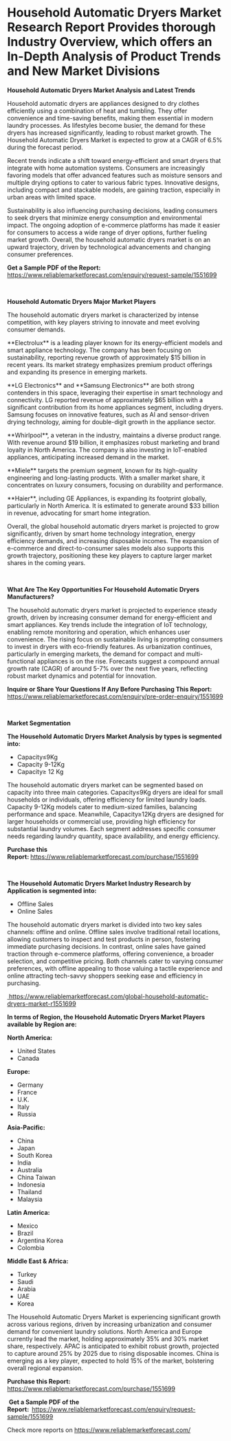 <p><h1>Household Automatic Dryers Market Research Report Provides thorough Industry Overview, which offers an In-Depth Analysis of Product Trends and New Market Divisions</h1></p><p><strong>Household Automatic Dryers Market Analysis and Latest Trends</strong></p>
<p><p>Household automatic dryers are appliances designed to dry clothes efficiently using a combination of heat and tumbling. They offer convenience and time-saving benefits, making them essential in modern laundry processes. As lifestyles become busier, the demand for these dryers has increased significantly, leading to robust market growth. The Household Automatic Dryers Market is expected to grow at a CAGR of 6.5% during the forecast period.</p><p>Recent trends indicate a shift toward energy-efficient and smart dryers that integrate with home automation systems. Consumers are increasingly favoring models that offer advanced features such as moisture sensors and multiple drying options to cater to various fabric types. Innovative designs, including compact and stackable models, are gaining traction, especially in urban areas with limited space.</p><p>Sustainability is also influencing purchasing decisions, leading consumers to seek dryers that minimize energy consumption and environmental impact. The ongoing adoption of e-commerce platforms has made it easier for consumers to access a wide range of dryer options, further fueling market growth. Overall, the household automatic dryers market is on an upward trajectory, driven by technological advancements and changing consumer preferences.</p></p>
<p><strong>Get a Sample PDF of the Report:&nbsp;</strong> <a href="https://www.reliablemarketforecast.com/enquiry/request-sample/1551699?utm_campaign=2245&utm_medium=2&utm_source=Github&utm_content=ia&utm_term=09022025&utm_id=household-automatic-dryers">https://www.reliablemarketforecast.com/enquiry/request-sample/1551699</a></p>
<p>&nbsp;</p>
<p><strong>Household Automatic Dryers Major Market Players</strong></p>
<p><p>The household automatic dryers market is characterized by intense competition, with key players striving to innovate and meet evolving consumer demands. </p><p>**Electrolux** is a leading player known for its energy-efficient models and smart appliance technology. The company has been focusing on sustainability, reporting revenue growth of approximately $15 billion in recent years. Its market strategy emphasizes premium product offerings and expanding its presence in emerging markets.</p><p>**LG Electronics** and **Samsung Electronics** are both strong contenders in this space, leveraging their expertise in smart technology and connectivity. LG reported revenue of approximately $65 billion with a significant contribution from its home appliances segment, including dryers. Samsung focuses on innovative features, such as AI and sensor-driven drying technology, aiming for double-digit growth in the appliance sector.</p><p>**Whirlpool**, a veteran in the industry, maintains a diverse product range. With revenue around $19 billion, it emphasizes robust marketing and brand loyalty in North America. The company is also investing in IoT-enabled appliances, anticipating increased demand in the market.</p><p>**Miele** targets the premium segment, known for its high-quality engineering and long-lasting products. With a smaller market share, it concentrates on luxury consumers, focusing on durability and performance.</p><p>**Haier**, including GE Appliances, is expanding its footprint globally, particularly in North America. It is estimated to generate around $33 billion in revenue, advocating for smart home integration.</p><p>Overall, the global household automatic dryers market is projected to grow significantly, driven by smart home technology integration, energy efficiency demands, and increasing disposable incomes. The expansion of e-commerce and direct-to-consumer sales models also supports this growth trajectory, positioning these key players to capture larger market shares in the coming years.</p></p>
<p>&nbsp;</p>
<p><strong>What Are The Key Opportunities For Household Automatic Dryers Manufacturers?</strong></p>
<p><p>The household automatic dryers market is projected to experience steady growth, driven by increasing consumer demand for energy-efficient and smart appliances. Key trends include the integration of IoT technology, enabling remote monitoring and operation, which enhances user convenience. The rising focus on sustainable living is prompting consumers to invest in dryers with eco-friendly features. As urbanization continues, particularly in emerging markets, the demand for compact and multi-functional appliances is on the rise. Forecasts suggest a compound annual growth rate (CAGR) of around 5-7% over the next five years, reflecting robust market dynamics and potential for innovation.</p></p>
<p><strong>Inquire or Share Your Questions If Any Before Purchasing This Report:</strong> <a href="https://www.reliablemarketforecast.com/enquiry/pre-order-enquiry/1551699?utm_campaign=2245&utm_medium=2&utm_source=Github&utm_content=ia&utm_term=09022025&utm_id=household-automatic-dryers">https://www.reliablemarketforecast.com/enquiry/pre-order-enquiry/1551699</a></p>
<p>&nbsp;</p>
<p><strong>Market Segmentation</strong></p>
<p><strong>The Household Automatic Dryers Market Analysis by types is segmented into:</strong></p>
<p><ul><li>Capacity≤9Kg</li><li>Capacity 9-12Kg</li><li>Capacity≥ 12 Kg</li></ul></p>
<p><p>The household automatic dryers market can be segmented based on capacity into three main categories. Capacity≤9Kg dryers are ideal for small households or individuals, offering efficiency for limited laundry loads. Capacity 9-12Kg models cater to medium-sized families, balancing performance and space. Meanwhile, Capacity≥12Kg dryers are designed for larger households or commercial use, providing high efficiency for substantial laundry volumes. Each segment addresses specific consumer needs regarding laundry quantity, space availability, and energy efficiency.</p></p>
<p><strong>Purchase this Report:&nbsp;</strong><a href="https://www.reliablemarketforecast.com/purchase/1551699?utm_campaign=2245&utm_medium=2&utm_source=Github&utm_content=ia&utm_term=09022025&utm_id=household-automatic-dryers">https://www.reliablemarketforecast.com/purchase/1551699</a></p>
<p>&nbsp;</p>
<p><strong>The Household Automatic Dryers Market Industry Research by Application is segmented into:</strong></p>
<p><ul><li>Offline Sales</li><li>Online Sales</li></ul></p>
<p><p>The household automatic dryers market is divided into two key sales channels: offline and online. Offline sales involve traditional retail locations, allowing customers to inspect and test products in person, fostering immediate purchasing decisions. In contrast, online sales have gained traction through e-commerce platforms, offering convenience, a broader selection, and competitive pricing. Both channels cater to varying consumer preferences, with offline appealing to those valuing a tactile experience and online attracting tech-savvy shoppers seeking ease and efficiency in purchasing.</p></p>
<p><a href="https://www.reliablemarketforecast.com/global-household-automatic-dryers-market-r1551699?utm_campaign=2245&utm_medium=2&utm_source=Github&utm_content=ia&utm_term=09022025&utm_id=household-automatic-dryers">&nbsp;https://www.reliablemarketforecast.com/global-household-automatic-dryers-market-r1551699</a></p>
<p><strong>In terms of Region, the Household Automatic Dryers Market Players available by Region are:</strong></p>
<p>
    <p> <strong> North America: </strong>
        <ul>
            <li>United States</li>
            <li>Canada</li>
        </ul>
        </p> 
    <p> <strong> Europe: </strong>
        <ul>
            <li>Germany</li>
            <li>France</li>
            <li>U.K.</li>
            <li>Italy</li>
            <li>Russia</li>
        </ul>
        </p> 
    <p> <strong> Asia-Pacific: </strong>
        <ul>
            <li>China</li>
            <li>Japan</li>
            <li>South Korea</li>
            <li>India</li>
            <li>Australia</li>
            <li>China Taiwan</li>
            <li>Indonesia</li>
            <li>Thailand</li>
            <li>Malaysia</li>
        </ul>
        </p> 
    <p> <strong> Latin America: </strong>
        <ul>
            <li>Mexico</li>
            <li>Brazil</li>
            <li>Argentina Korea</li>
            <li>Colombia</li>
        </ul>
        </p> 
    <p> <strong> Middle East & Africa: </strong>
        <ul>
            <li>Turkey</li>
            <li>Saudi</li>
            <li>Arabia</li>
            <li>UAE</li>
            <li>Korea</li>
        </ul>
    </p>
    </p>
<p><p>The Household Automatic Dryers Market is experiencing significant growth across various regions, driven by increasing urbanization and consumer demand for convenient laundry solutions. North America and Europe currently lead the market, holding approximately 35% and 30% market share, respectively. APAC is anticipated to exhibit robust growth, projected to capture around 25% by 2025 due to rising disposable incomes. China is emerging as a key player, expected to hold 15% of the market, bolstering overall regional expansion.</p></p>
<p><strong>Purchase this Report: </strong><a href="https://www.reliablemarketforecast.com/purchase/1551699?utm_campaign=2245&utm_medium=2&utm_source=Github&utm_content=ia&utm_term=09022025&utm_id=household-automatic-dryers">https://www.reliablemarketforecast.com/purchase/1551699</a></p>
<p>&nbsp;<strong>Get a Sample PDF of the Report:&nbsp;&nbsp;</strong><a href="https://www.reliablemarketforecast.com/enquiry/request-sample/1551699?utm_campaign=2245&utm_medium=2&utm_source=Github&utm_content=ia&utm_term=09022025&utm_id=household-automatic-dryers">https://www.reliablemarketforecast.com/enquiry/request-sample/1551699</a></p>
<p><strong></strong></p>
<p>Check more reports on <a href="https://www.reliablemarketforecast.com/?utm_campaign=2245&utm_medium=2&utm_source=Github&utm_content=ia&utm_term=09022025&utm_id=household-automatic-dryers">https://www.reliablemarketforecast.com/</a></p>